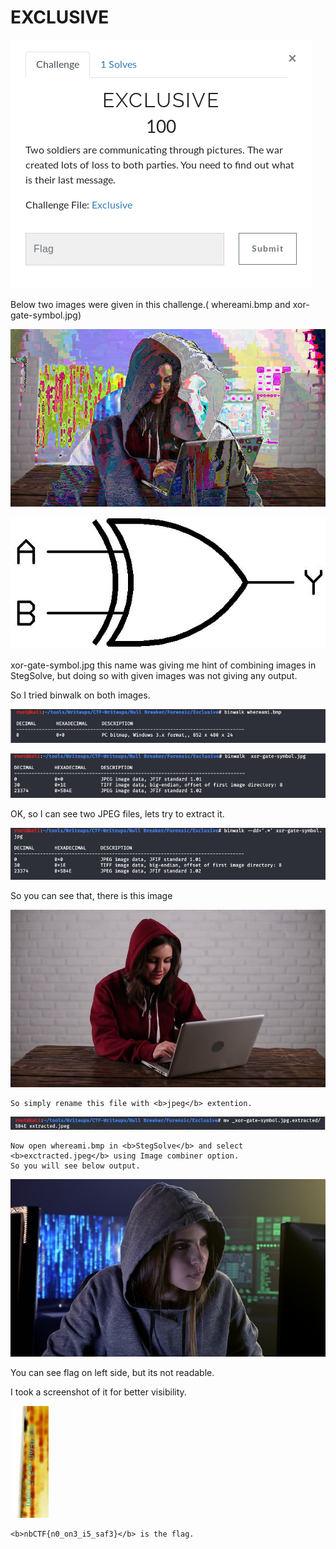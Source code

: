# EXCLUSIVE

![challenge.png](https://github.com/PrathmeshPure/CTF-Writeups/blob/master/Null%20Breaker/Forensic/Exclusive/challenge.png)

Below two images were given in this challenge.( whereami.bmp and xor-gate-symbol.jpg)

![whereami.bmp](https://github.com/PrathmeshPure/CTF-Writeups/blob/master/Null%20Breaker/Forensic/Exclusive/whereami.bmp)

![xor-gate-symbol.jpg](https://github.com/PrathmeshPure/CTF-Writeups/blob/master/Null%20Breaker/Forensic/Exclusive/xor-gate-symbol.jpg)

xor-gate-symbol.jpg this name was giving me hint of combining images in StegSolve, but doing so with given images was not giving any output.

So I tried binwalk on both images.

![whereami_binwalk](https://github.com/PrathmeshPure/CTF-Writeups/blob/master/Null%20Breaker/Forensic/Exclusive/supporting/whereami_binwalk.png)

![xor_binwalk](https://github.com/PrathmeshPure/CTF-Writeups/blob/master/Null%20Breaker/Forensic/Exclusive/supporting/xor_binwalk.png)

OK, so I can see two JPEG files, lets try to extract it.

![xor_binwalk-e](https://github.com/PrathmeshPure/CTF-Writeups/blob/master/Null%20Breaker/Forensic/Exclusive/supporting/xor_binwalk-e.png)

So you can see that, there is this image

![extracted](https://github.com/PrathmeshPure/CTF-Writeups/blob/master/Null%20Breaker/Forensic/Exclusive/supporting/extracted.jpeg)

```
So simply rename this file with <b>jpeg</b> extention.
```

![rename](https://github.com/PrathmeshPure/CTF-Writeups/blob/master/Null%20Breaker/Forensic/Exclusive/supporting/rename.png)
```
Now open whereami.bmp in <b>StegSolve</b> and select <b>exctracted.jpeg</b> using Image combiner option.
So you will see below output.
```
![solved](https://github.com/PrathmeshPure/CTF-Writeups/blob/master/Null%20Breaker/Forensic/Exclusive/supporting/solved.bmp)

You can see flag on left side, but its not readable.

I took a screenshot of it for better visibility.

![screenshot](https://github.com/PrathmeshPure/CTF-Writeups/blob/master/Null%20Breaker/Forensic/Exclusive/supporting/screenshot.png)

```
<b>nbCTF{n0_on3_i5_saf3}</b> is the flag.
```
